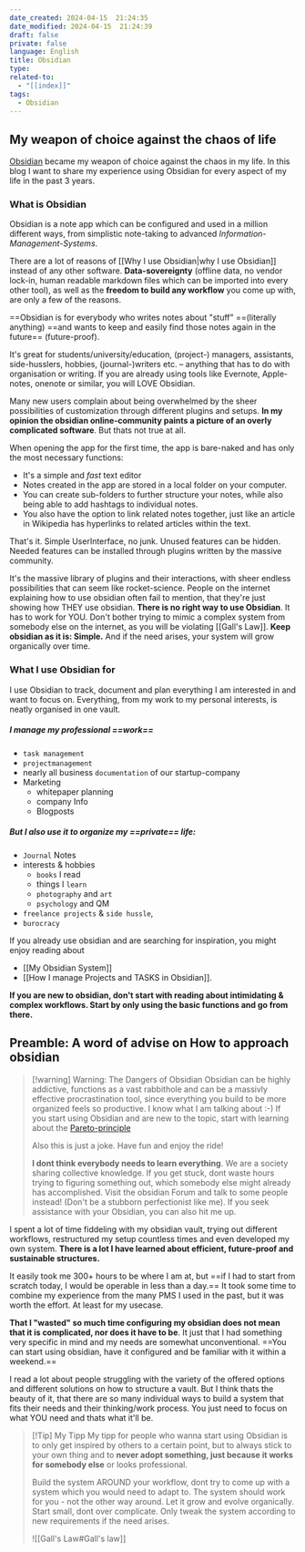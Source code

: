 ```yaml
---
date_created: 2024-04-15  21:24:35
date_modified: 2024-04-15  21:24:39
draft: false
private: false
language: English
title: Obsidian
type: 
related-to:
  - "[[index]]"
tags:
  - Obsidian
---
```


## My weapon of choice against the chaos of life


[Obsidian](https://obsidian.md/) became my weapon of choice against the chaos in my life.
In this blog I want to share my experience using Obsidian for every aspect of my life in the past 3 years.

### What is Obsidian

Obsidian is a note app which can be configured and used in a million different ways, from simplistic note-taking to advanced *Information-Management-Systems*. 

There are a lot of reasons of [[Why I use Obsidian|why I use Obsidian]] instead of any other software. 
**Data-sovereignty** (offline data, no vendor lock-in, human readable markdown files which can be imported into every other tool), as well as the **freedom to build any workflow** you come up with, are only a few of the reasons.


==Obsidian is for everybody who writes notes about "stuff" ==(literally anything) ==and wants to keep and easily find those notes again in the future== (future-proof).


It's great for students/university/education, (project-) managers, assistants, side-husslers, hobbies, (journal-)writers etc. – anything that has to do with organisation or writing. If you are already using tools like Evernote, Apple-notes, onenote or similar, you will LOVE Obsidian.

Many new users complain about being overwhelmed by the sheer possibilities of customization through different plugins and setups. **In my opinion the obsidian online-community paints a picture of an overly complicated software**. But thats not true at all.

When opening the app for the first time, the app is bare-naked and has only the most necessary functions: 

- It's a simple and *fast* text editor
- Notes created in the app are stored in a local folder on your computer. 
- You can create sub-folders to further structure your notes, while also being able to add hashtags to individual notes. 
- You also have the option to link related notes together, just like an article in Wikipedia has hyperlinks to related articles within the text.

That's it. 
Simple UserInterface, no junk. Unused features can be hidden. Needed features can be installed through plugins written by the massive community.


It's the massive library of plugins and their interactions, with sheer endless possibilities that can seem like rocket-science. People on the internet explaining how to use obsidian often fail to mention, that they're just showing how THEY use obsidian. **There is no right way to use Obsidian**. It has to work for YOU. 
Don't bother trying to mimic a complex system from somebody else on the internet, as you will be violating [[Gall's Law]]. **Keep obsidian as it is: Simple.** And if the need arises, your system will grow organically over time.

### What I use Obsidian for
I use Obsidian to track, document and plan everything I am interested in and want to focus on. Everything, from my work to my personal interests, is neatly organised in one vault.

##### I manage my professional ==work==  

- `task management` 
- `projectmanagement` 
- nearly all business `documentation` of our startup-company
- Marketing
	- whitepaper planning
	- company Info
	- Blogposts


##### But I also use it to organize my ==private== life: 
- `Journal` Notes
- interests & hobbies 
	- `books` I read
	- things I `learn` 
	- `photography` and `art` 
	- `psychology` and QM
- `freelance projects` & `side hussle`,
- `burocracy`


If you already use obsidian and are searching for inspiration, you might enjoy reading about
- [[My Obsidian System]] 
- [[How I manage Projects and TASKS in Obsidian]].

**If you are new to obsidian, don't start with reading about intimidating & complex workflows. Start by only using the basic functions and go from there.**


## Preamble: A word of advise on How to approach obsidian

> [!warning] Warning: The Dangers of Obsidian
> Obsidian can be highly addictive, functions as a vast rabbithole and can be a massivly effective procrastination tool, since everything you build to be more organized feels so productive. I know what I am talking about :-)
> If you start using Obsidian and are new to the topic, start with learning about the [Pareto-principle](https://en.wikipedia.org/wiki/Pareto_principle)
> 
> Also this is just a joke. Have fun and enjoy the ride!  
> 
> **I dont think everybody needs to learn everything**.
> We are a society sharing collective knowledge. If you get stuck, dont waste hours trying to figuring something out, which somebody else might already has accomplished. Visit the obsidian Forum and talk to some people instead! (Don't be a stubborn perfectionist like me).
> If you seek assistance with your Obsidian, you can also hit me up.




I spent a lot of time fiddeling with my obsidian vault, trying out different workflows, restructured my setup countless times and even developed my own system.
**There is a lot I have learned about efficient, future-proof and sustainable structures.**


It easily took me 300+ hours to be where I am at, but ==if I had to start from scratch today, I would be operable in less than a day.==
It took some time to combine my experience from the many PMS I used in the past, but it was worth the effort. At least for my usecase.

**That I "wasted" so much time configuring my obsidian does not mean that it is complicated, nor does it have to be**. It just that I had something very specific in mind and my needs are somewhat unconventional.
==You can start using obsidian, have it configured and be familiar with it within a weekend.==



I read a lot about people struggling with the variety of the offered options and different solutions on how to structure a vault. But I think thats the beauty of it, that there are so many individual ways to build a system that fits their needs and their thinking/work process. You just need to focus on what YOU need and thats what it'll be.

> [!Tip] My Tipp 
> My tipp for people who wanna start using Obsidian is to only get inspired by others to a certain point, but to always stick to your own thing and to **never adopt something, just because it works for somebody else** or looks professional. 
> 
> Build the system AROUND your workflow, dont try to come up with a system which you would need to adapt to. The system should work for you - not the other way around. Let it grow and evolve organically. 
> Start small, dont over complicate. 
> Only tweak the system according to new requirements if the need arises.
> 
> 
> ![[Gall's Law#Gall's law]]
> 


